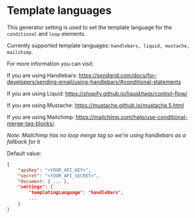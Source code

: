 # Template languages


This generator setting is used to set the template language for the `conditional` and `loop` elements.

Currently supported template languages: `handlebars, liquid, mustache, mailchimp`.

For more information you can visit:

If you are using Handlebars: https://sendgrid.com/docs/for-developers/sending-email/using-handlebars/#conditional-statements

If you are using Liquid: https://shopify.github.io/liquid/tags/control-flow/

If you are using Mustache: https://mustache.github.io/mustache.5.html

If you are using Mailchimp: https://mailchimp.com/help/use-conditional-merge-tag-blocks/

*Note: Mailchimp has no loop merge tag so we're using handlebars as a fallback for it*

Default value:
```json
{
	"apiKey": "<YOUR_API_KEY>",
	"secret": "<YOUR_API_SECRET>",
	"document: { ... },
	"settings": {
		"templatingLanguage": "handlebars",
		...
	}
}
